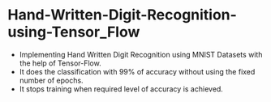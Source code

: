 # Hand-Written-Digit-Recognition-using-Tensor_Flow
* Implementing Hand Written Digit Recognition using MNIST Datasets with the help of Tensor-Flow. 
* It does the classification with 99% of accuracy without using the fixed number of epochs. 
* It stops training when required level of accuracy is achieved.
